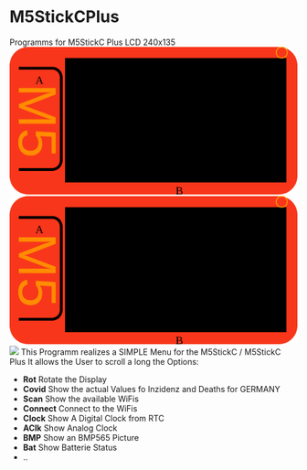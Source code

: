 # M5StickCPlus
Programms for M5StickC Plus LCD 240x135
![](M5StickCPlus.svg)
<img src="M5StickCPlus.svg" />
<img src="http://m5.8266.de/_img/M5StickCPlus.svg" />
This Programm realizes a SIMPLE Menu for the M5StickC / M5StickC Plus
It allows the User to scroll a long the Options:
<ul>
  <li><b>Rot</b>     Rotate the Display</li>
  <li><b>Covid</b>   Show the actual Values fo Inzidenz and Deaths for GERMANY</li>
  <li><b>Scan</b>   Show the available WiFis</li>
  <li><b>Connect</b> Connect to the WiFis </li>
  <li><b>Clock</b>   Show A Digital Clock from RTC</li>
  <li><b>AClk</b>    Show Analog Clock</li>
  <li><b>BMP</b>     Show an BMP565 Picture</li>
  <li><b>Bat</b>     Show Batterie Status</li>
  <li>..</li>
</ul>
  
  
  
